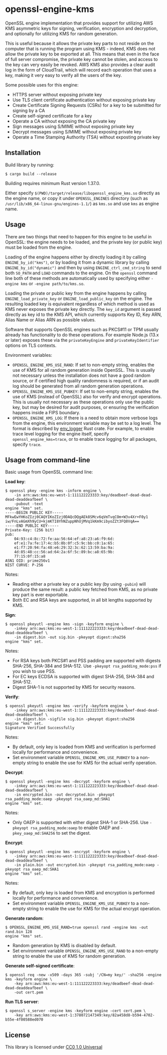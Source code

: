 # openssl-engine-kms

OpenSSL engine implementation that provides support for utilizing AWS
KMS asymmetric keys for signing, verification, encryption and
decryption, and optionally for utilizing KMS for random generation.

This is useful because it allows the private key parts to not reside
on the computer that is running the program using KMS - indeed, KMS
does not allow the private key to be exported at all. This means that
even in the face of full server compromise, the private key cannot be
stolen, and access to the key can very easily be revoked. AWS KMS also
provides a clear audit log in the form of CloudTrail, which will
record each operation that uses a key, making it very easy to verify
all the users of the key.

Some possible uses for this engine:

- HTTPS server without exposing private key
- Use TLS client certificate authentication without exposing private key
- Create Certificate Signing Requests (CSRs) for a key to be submitted for signing by a CA
- Create self-signed certificate for a key
- Operate a CA without exposing the CA private key
- Sign messages using S/MIME without exposing private key
- Decrypt messages using S/MIME without exposing private key
- Operate a Time Stamping Authority (TSA) without exposting private key

## Installation

Build library by running:

```
$ cargo build --release
```

Building requires minimum Rust version 1.37.0.

Either specify `$(PWD)/target/release/libopenssl_engine_kms.so`
directly as the engine name, or copy it under `OPENSSL_ENGINES`
directory (such as `/usr/lib/x86_64-linux-gnu/engines-1.1/`) as
`kms.so` and use `kms` as engine name.

## Usage

There are two things that need to happen for this engine to be useful
in OpenSSL: the engine needs to be loaded, and the private key (or
public key) must be loaded from the engine.

Loading of the engine happens either by directly loading it by calling
`ENGINE_by_id("kms")`, or by loading it from a dynamic library by
calling `ENGINE_by_id("dynamic")` and then by using
`ENGINE_ctrl_cmd_string` to send both `SO_PATH` and `LOAD` commands to
the engine. On the `openssl` command line both of these methods are
automatically used by specifying either `-engine kms` or `-engine
path/to/kms.so`.

Loading the private or public key from the engine happens by calling
`ENGINE_load_private_key` or `ENGINE_load_public_key` on the engine.
The resulting loaded key is equivalent regardless of which method is
used as KMS never exposes the private key directly. The `key_id`
argument is passed directly as key id to the KMS API, which currently
supports Key ID, Key ARN, Alias Name or Alias ARN as possible values.

Software that supports OpenSSL engines such as PKCS#11 or TPM usually
already has functionality to do these operations. For example Node.js
(13.x or later) exposes these via the `privateKeyEngine` and
`privateKeyIdentifier` options on TLS contexts.

Environment variables:

- `OPENSSL_ENGINE_KMS_USE_RAND`: If set to non-empty string, enables
  the use of KMS for all random generation inside OpenSSL. This is
  usually not necessary unless the installation does not have a good
  random source, or if certified high quality randomness is required,
  or if an audit log should be generated from all random generation
  operations.
- `OPENSSL_ENGINE_KMS_USE_PUBKEY`: If set to non-empty string, enables
  the use of KMS (instead of OpenSSL) also for verify and encrypt
  operations. This is usually not necessary as these operations only
  use the public key, but may be desired for audit purposes, or
  ensuring the verification happens inside a FIPS boundary.
- `OPENSSL_ENGINE_KMS_LOG`: If there is a need to obtain more verbose
  logs from the engine, this environment variable may be set to a log
  level. The format is described by
  [env_logger](https://docs.rs/env_logger/0.7.1/env_logger/) Rust
  crate. For example, to enable trace level logging for the engine
  itself, specify `openssl_engine_kms=trace`, or to enable trace
  logging for all packages, specify `trace`.

## Usage from command-line

Basic usage from OpenSSL command line:

**Load key**:

```
$ openssl pkey -engine kms -inform engine \
    -in arn:aws:kms:eu-west-1:111122223333:key/deadbeef-dead-dead-dead-deaddeafbeef \
    -pubout -text
engine "kms" set.
-----BEGIN PUBLIC KEY-----
MFkwEwYHKoZIzj0CAQYIKoZIzj0DAQcDQgAEk8SMcv6qVmTvqCOm+W3v4Xr+F0y1
iw/FnLvAGmXh9yCU+kjmKTI8YhNZuppNhUjMVq1kKm9cibyoZZt3FQ8VqA==
-----END PUBLIC KEY-----
Private-Key: (256 bit)
pub:
    04:93:c4:8c:72:fe:aa:56:64:ef:a8:23:a6:f9:6d:
    ef:e1:7a:fe:17:4c:b5:8b:0f:c5:9c:bb:c0:1a:65:
    e1:f7:20:94:fa:48:e6:29:32:3c:62:13:59:ba:9a:
    4d:85:48:cc:56:ad:64:2a:6f:5c:89:bc:a8:65:9b:
    77:15:0f:15:a8
ASN1 OID: prime256v1
NIST CURVE: P-256
```

Notes:
- Reading either a private key or a public key (by using `-pubin`)
  will produce the same result: a public key fetched from KMS, as no
  private key part is ever exportable.
- Both EC and RSA keys are supported, in all bit lengths supported by
  KMS.

**Sign**:

```
$ openssl pkeyutl -engine kms -sign -keyform engine \
    -inkey arn:aws:kms:eu-west-1:111122223333:key/deadbeef-dead-dead-dead-deaddeafbeef \
    -in digest.bin -out sig.bin -pkeyopt digest:sha256
engine "kms" set.
```

Notes:
- For RSA keys both PKCS#1 and PSS padding are supported with digests
  SHA-256, SHA-384 and SHA-512. Use `-pkeyopt rsa_padding_mode:pss` if
  you wish to use PSS.
- For EC keys ECDSA is supported with digest SHA-256, SHA-384 and
  SHA-512.
- Digest SHA-1 is not supported by KMS for security reasons. 

**Verify**:

```
$ openssl pkeyutl -engine kms -verify -keyform engine \
    -inkey arn:aws:kms:eu-west-1:111122223333:key/deadbeef-dead-dead-dead-deaddeafbeef \
    -in digest.bin -sigfile sig.bin -pkeyopt digest:sha256
engine "kms" set.
Signature Verified Successfully
```

Notes:
- By default, only key is loaded from KMS and verification is
  performed locally for performance and convenience.
- Set environment variable `OPENSSL_ENGINE_KMS_USE_PUBKEY` to a
  non-empty string to enable the use for KMS for the actual verify
  operation.

**Decrypt**:

```
$ openssl pkeyutl -engine kms -decrypt -keyform engine \
    -inkey arn:aws:kms:eu-west-1:111122223333:key/deadbeef-dead-dead-dead-deaddeafbeef \
    -in encrypted.bin -out decrypted.bin -pkeyopt rsa_padding_mode:oaep -pkeyopt rsa_oaep_md:SHA1
engine "kms" set.
```

Notes:
- Only OAEP is supported with either digest SHA-1 or SHA-256. Use
  `-pkeyopt rsa_padding_mode:oaep` to enable OAEP and
  `-pkey_oaep_md:SHA256` to set the digest.

**Encrypt**:

```
$ openssl pkeyutl -engine kms -encrypt -keyform engine \
    -inkey arn:aws:kms:eu-west-1:111122223333:key/deadbeef-dead-dead-dead-deaddeafbeef \
    -in plain.bin -out encrypted.bin -pkeyopt rsa_padding_mode:oaep -pkeyopt rsa_oaep_md:SHA1
engine "kms" set.
```

Notes:
- By default, only key is loaded from KMS and encryption is
  performed locally for performance and convenience.
- Set environment variable `OPENSSL_ENGINE_KMS_USE_PUBKEY` to a
  non-empty string to enable the use for KMS for the actual encrypt
  operation.

**Generate random**:

```
$ OPENSSL_ENGINE_KMS_USE_RAND=true openssl rand -engine kms -out rand.bin 128
engine "kms" set.
```

- Random generation by KMS is disabled by default.
- Set environment variable `OPENSSL_ENGINE_KMS_USE_RAND` to a
  non-empty string to enable the use of KMS for random generation.

**Generate self-signed certificate**:

```
$ openssl req -new -x509 -days 365 -subj '/CN=my key/' -sha256 -engine kms -keyform engine \
    -key arn:aws:kms:eu-west-1:111122223333:key/deadbeef-dead-dead-dead-deaddeafbeef \
    -out cert.pem
```

**Run TLS server**:

```
$ openssl s_server -engine kms -keyform engine -cert cert.pem \
    -key arn:aws:kms:eu-west-1:378072147349:key/82a458d8-b594-4702-b55e-4f00588ed070
```

## License

This library is licensed under [CC0 1.0 Universal](LICENSE)
